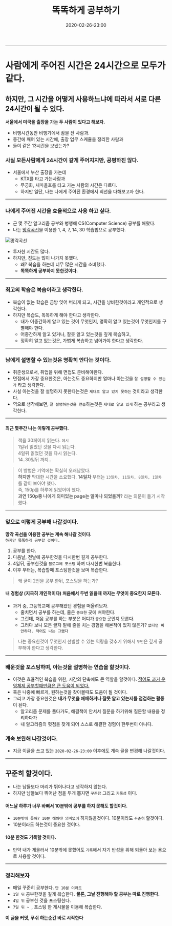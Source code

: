﻿---
title: 똑똑하게 공부하기
date: 2020-02-26-23:00
categories:
- My

tags:
- Diary
- Study

photos:
- https://images.unsplash.com/photo-1532012197267-da84d127e765?ixlib=rb-1.2.1&ixid=eyJhcHBfaWQiOjEyMDd9&auto=format&fit=crop&w=400&q=60


---

---

# 사람에게 주어진 시간은 24시간으로 모두가 같다.
## 하지만, 그 시간을 어떻게 사용하느냐에 따라서 서로 다른 24시간이 될 수 있다.


**서울에서 미국을 출장을 가는 두 사람이 있다고 해보자.**  
* 비행시간동안 비행기에서 잠을 잔 사람과.
* 중간에 깨어 있는 시간에, 출장 업무 스케쥴을 정리한 사람과
* 둘이 같은 13시간을 보냈는가?

### 사실 모든사람에게 24시간이 같게 주어지지만, 공평하진 않다.
* 서울에서 부산 출장을 가는데 
    * KTX를 타고 가는사람과
    * 무궁화, 새마을호를 타고 가는 사람의 시간은 다르다.
    * 하지만 일단, 나는 나에게 주어진 환경에서 최선을 다해보고자 한다.


---

### 나에게 주어진 시간을 효율적으로 사용 하고 싶다.
* 근 몇 주간 알고리즘 공부와 병행해 CS(Computer Science) 공부를 해왔다.
* 나는 [망각곡선](https://ko.wikipedia.org/wiki/%EB%A7%9D%EA%B0%81_%EA%B3%A1%EC%84%A0)을 이용한 1, 4, 7, 14, 30 학습법으로 공부했다.

![망각곡선](https://upload.wikimedia.org/wikipedia/commons/thumb/4/4e/ForgettingCurve.svg/200px-ForgettingCurve.svg.png)

* 투자한 시간도 많다.
* 하지만, 진도는 많이 나가지 못했다.
    * 왜? 복습을 하는데 너무 많은 시간을 소비했다.
    * **똑똑하게 공부하지 못한것이다.**

---

### 최고의 학습은 복습이라고 생각한다.
* 복습이 없는 학습은 금방 잊어 버리게 되고, 시간을 낭비한것이라고 개인적으로 생각한다.
* 하지만 복습도, 똑똑하게 해야 한다고 생각한다.
    * 내가 어중간하게 알고 있는 것이 무엇인지, 명확히 알고 있는것이 무엇인지를 구별해야 한다.
    * 어중간하게 알고 있거나, 잘못 알고 있는것을 깊게 복습하고,
    * 정확히 알고 있는것은, 가볍게 복습하고 넘어가야 한다고 생각한다.

---

### 남에게 설명할 수 있는것은 명확히 안다는 것이다.
* 취준생으로서, 취업을 위해 면접도 준비해야한다.
* 면접에서 가장 중요한것은, 아는것도 중요하지만 얼마나 아는것을 `잘 설명할 수 있는가` 라고 생각한다.
* 사실 아는것을 잘 설명하지 못한다는것은 `제대로 알고 있지 못하는` 것이라고 생각한다.
* 역으로 생각해보면, `잘 설명하는것을 연습`하는것은 `제대로 알고 있게` 하는 공부라고 생각한다.

---


#### 최근 몇주간 나는 이렇게 공부했다.
> 책을 30페이지 읽는다.  `예시`  
1일뒤 읽었던 것을 다시 읽는다.  
4일뒤 읽었던 것을 다시 읽는다.  
14..30일뒤 까지..  

> 이 방법은 기억에는 확실히 오래남았다.  
**하지만** 막대한 시간을 소요했다. **14일차** 부터는 `13일차, 11일차, 8일차, 1일차` 를 같이 보아야 했다.  
즉, 150p를 하루에 읽었어야 했다.  
**과연 150p중 나에게 의미있는 page는 얼마나 되었을까?** 라는 의문이 들기 시작했다.

---

### 앞으로 이렇게 공부해 나갈것이다.
**망각 곡선을 이용한 공부는 계속 해나갈 것이다.**  
`하지만 똑똑하게 공부할 것이다.`  

1. 공부를 한다.
2. 다음날, 전날에 공부한것을 다시한번 깊게 공부한다.
3. 4일뒤, 공부한것을 `블로그에 포스팅` 하며 다시한번 복습한다.
4. 이후 부터는, 복습할때 포스팅한것을 보며 복습한다. 

> 왜 굳이 2번을 공부 한뒤, 포스팅을 하는가?

#### 내 경험상 (지극히 개인적이다) 처음에서 두번 읽을때 까지는 무엇이 중요한지 모른다.
* 과거 중, 고등학교때 공부해왔던 경험을 떠올려보자.
    * 줄치면서 공부를 하는데, 줄은 `중요한` 곳에 쳐야한다.
    * 그런데, 처음 공부를 하는 부분은 어디가 `중요한` 곳인지 모른다.
    * 그러다 보니 모든 글자 밑에 줄을 치는 경험을 해본적이 있지 않은가? `없다면 미안하다. 적어도 나는 그랬다`

> 나는 중요한것이 무엇인지 선별할 수 있는 역량을 갖추기 위해서 `두번`은 깊게 공부해야 한다고 생각한다.

--- 

### 배운것을 포스팅하며, 아는것을 설명하는 연습을 할것이다.
* 이것은 효율적인 복습을 위한, 시간의 단축에도 큰 역할을 할것이다. [적어도 과거 운영체제 공부할때만큼은 큰 도움이 되었다.](https://blog.naver.com/ybook2006/221292457987)
* 혹은 나중에 빠르게, 원하는것을 찾아볼때도 도움이 될 것이다.
* 그리고 가장 중요한것은 **내가 무엇을 애매하거나 잘못 알고 있는지를 점검하는 활동** 이 된다.
    * 알고리즘 문제를 풀다가도, 해결책이 안서서 질문을 하기위해 질문할 내용을 정리하다가
    * 내 알고리즘의 헛점을 찾게 되어 스스로 해결한 경험이 한두번이 아니다.

### 계속 보완해 나갈것이다.
* 지금 이글을 쓰고 있는 `2020-02-26-23:00` 이후에도 계속 글을 변경해 나갈것이다.

---

## 꾸준히 할것이다.
* 나는 남들보다 머리가 뛰어나다고 생각하지 않는다.
* 하지만 남들보다 뛰어난 점을 두개 뽑자면 `꾸준함` 그리고 `기록성` 이다.

#### 어느날 하루가 너무 바뻐서 10분밖에 공부를 하지 못해도 할것이다.
* `10분밖에 못해? 10분 해봐야 의미없어` 하지않을것이다. 10분이라도 `꾸준히` 할것이다.
* 10분이라도 하는것이 중요한 것이다.

#### 10분 한것도 기록할 것이다.
* 만약 내가 게을러서 10분밖에 못했어도 `기록`해서 자기 반성을 위해 되돌아 보는 용으로 사용할 것이다.


---

### 정리해보자

* 매일 꾸준히 공부한다. `단 10분 이라도`
* `1일 뒤` 공부한것을 깊게 복습한다. **물론, 그날 진행해야 할 공부는 따로 진행한다.**
* `4일 뒤` 공부한 것을 포스팅한다. 
* `7일 뒤 ~ `, 포스팅 한 게시물을 이용해 복습한다.

**이 글을 커밋, 푸쉬 하는순간 바로 시작한다**